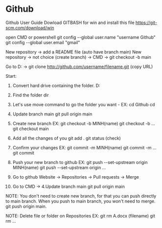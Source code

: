 # Github
Github User Guide
Dowload GITBASH for win and install this file
https://git-scm.com/download/win

open CMD or powershell
git config --global user.name "username Github"
git config --global user.email "gmail"

New repository -> add a README file (auto have branch main)
New repository -> not choice (create branch) -> CMD -> git checkout -b main

Go to D: -> git clone http://github.com/username/filename.git (copy URL)

Start:
1. Convert hard drive containing the folder.
D: 

2. Find the folder
dir

3. Let's use move command to go the folder you want - EX: cd Github
cd

4. Update branch main
git pull origin main

5. Create new branch EX: git checkout -b MINH(name)
git checkout -b ...
git checkout main

6. Add all the changes of you
git add .
git status (check)

7. Confirm your changes EX: git commit -m MINH(name)
git commit -m ...
git commit

8. Push your new branch to github EX: git push --set-upstream origin MINH(name)
git push --set-upstream origin ...

9. Go to github Website -> Repositories -> Pull requests -> Merge

10. Go to CMD -> 4.Update branch main
git pull origin main

NOTE: You don't need to create new branch, for that you can push directly to main branch.
When you push to main branch, you won't need to merge.
git push origin main.

NOTE: Delete file or folder on Repositories EX: git rm A.docx (filename)
git rm  ... 

